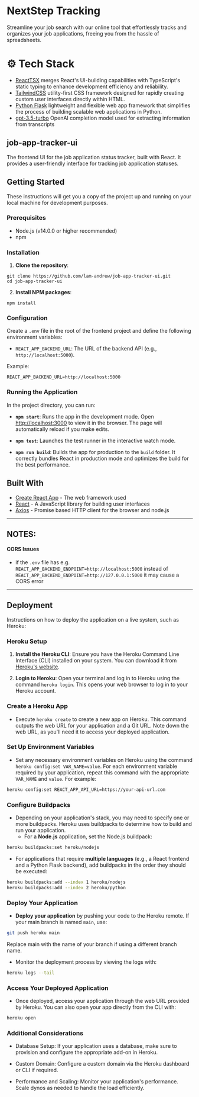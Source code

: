# NextStep Tracking
Streamline your job search with our online tool that effortlessly tracks and organizes your job applications, freeing you from the hassle of spreadsheets.

# ⚙️ Tech Stack
- [ReactTSX](https://react.dev/learn/typescript) merges React's UI-building capabilities with TypeScript's static typing to enhance development efficiency and reliability.
- [TailwindCSS](https://tailwindcss.com/) utility-first CSS framework designed for rapidly creating custom user interfaces directly within HTML.
- [Python Flask](https://flask.palletsprojects.com/en/3.0.x/) lightweight and flexible web app framework that simplifies the process of building scalable web applications in Python.
- [gpt-3.5-turbo](https://platform.openai.com/docs/models) OpenAI completion model used for extracting information from transcripts

## job-app-tracker-ui

The frontend UI for the job application status tracker, built with React. It provides a user-friendly interface for tracking job application statuses.

## Getting Started

These instructions will get you a copy of the project up and running on your local machine for development purposes.

### Prerequisites

- Node.js (v14.0.0 or higher recommended)
- npm

### Installation

1. **Clone the repository**:

```
git clone https://github.com/lam-andrew/job-app-tracker-ui.git
cd job-app-tracker-ui
```

2. **Install NPM packages**:

```
npm install
```

### Configuration

Create a `.env` file in the root of the frontend project and define the following environment variables:

- `REACT_APP_BACKEND_URL`: The URL of the backend API (e.g., `http://localhost:5000`).

Example:

```
REACT_APP_BACKEND_URL=http://localhost:5000
```

### Running the Application

In the project directory, you can run:

- **`npm start`**: Runs the app in the development mode. Open [http://localhost:3000](http://localhost:3000) to view it in the browser. The page will automatically reload if you make edits.

- **`npm test`**: Launches the test runner in the interactive watch mode.

- **`npm run build`**: Builds the app for production to the `build` folder. It correctly bundles React in production mode and optimizes the build for the best performance.

## Built With

- [Create React App](https://github.com/facebook/create-react-app) - The web framework used
- [React](https://reactjs.org/) - A JavaScript library for building user interfaces
- [Axios](https://github.com/axios/axios) - Promise based HTTP client for the browser and node.js

---

## NOTES:
#### CORS Issues
- if the `.env` file has e.g. `REACT_APP_BACKEND_ENDPOINT=http://localhost:5000` instead of `REACT_APP_BACKEND_ENDPOINT=http://127.0.0.1:5000` it may cause a CORS error


---

## Deployment

Instructions on how to deploy the application on a live system, such as Heroku:

### Heroku Setup

1. **Install the Heroku CLI**: Ensure you have the Heroku Command Line Interface (CLI) installed on your system. You can download it from [Heroku's website](https://devcenter.heroku.com/articles/heroku-cli).

2. **Login to Heroku**: Open your terminal and log in to Heroku using the command `heroku login`. This opens your web browser to log in to your Heroku account.

### Create a Heroku App

- Execute `heroku create` to create a new app on Heroku. This command outputs the web URL for your application and a Git URL. Note down the web URL, as you'll need it to access your deployed application.

### Set Up Environment Variables

- Set any necessary environment variables on Heroku using the command `heroku config:set VAR_NAME=value`. For each environment variable required by your application, repeat this command with the appropriate `VAR_NAME` and `value`. For example:

```bash
heroku config:set REACT_APP_API_URL=https://your-api-url.com
```

### Configure Buildpacks

- Depending on your application's stack, you may need to specify one or more buildpacks. Heroku uses buildpacks to determine how to build and run your application.
  - For a **Node.js** application, set the Node.js buildpack:
```bash
heroku buildpacks:set heroku/nodejs
```
  - For applications that require **multiple languages** (e.g., a React frontend and a Python Flask backend), add buildpacks in the order they should be executed:
```bash
heroku buildpacks:add --index 1 heroku/nodejs
heroku buildpacks:add --index 2 heroku/python
```

### Deploy Your Application

- **Deploy your application** by pushing your code to the Heroku remote. If your main branch is named `main`, use:
```bash
git push heroku main
```

Replace main with the name of your branch if using a different branch name.  
- Monitor the deployment process by viewing the logs with:
```bash
heroku logs --tail
```

### Access Your Deployed Application
- Once deployed, access your application through the web URL provided by Heroku. You can also open your app directly from the CLI with:
```bash
heroku open
```

### Additional Considerations
- Database Setup: If your application uses a database, make sure to provision and configure the appropriate add-on in Heroku.

- Custom Domain: Configure a custom domain via the Heroku dashboard or CLI if required.

- Performance and Scaling: Monitor your application's performance. Scale dynos as needed to handle the load efficiently.
